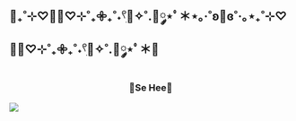 ## 🧸₊˚⊹♡🍰🍓♡⊹˚₊𖧷₊˚˖𓍢ִ🍓✧˚.🎀༘⋆ﾟ＊⋆｡‧˚ʚ🍓ɞ˚‧｡⋆₊˚⊹♡🍰🍓♡⊹˚₊𖧷₊˚˖𓍢ִ🍓✧˚.🎀༘⋆ﾟ＊🧸


<h3 align="center"><b> 🍓Se Hee🍓 </b></h3>
<div align="center">

</div>

<img src="https://img.shields.io/badge/Android-3DDC84?style=flat&logo=Android&logoColor=white"/> 
<!--
**hansehee0624-ux/hansehee0624-ux** is a ✨ _special_ ✨ repository because its `README.md` (this file) appears on your GitHub profile.

Here are some ideas to get you started:

- 🔭 I’m currently working on ...
- 🌱 I’m currently learning ...
- 👯 I’m looking to collaborate on ...
- 🤔 I’m looking for help with ...
- 💬 Ask me about ...
- 📫 How to reach me: ...
- 😄 Pronouns: ...
- ⚡ Fun fact: ...
-->
